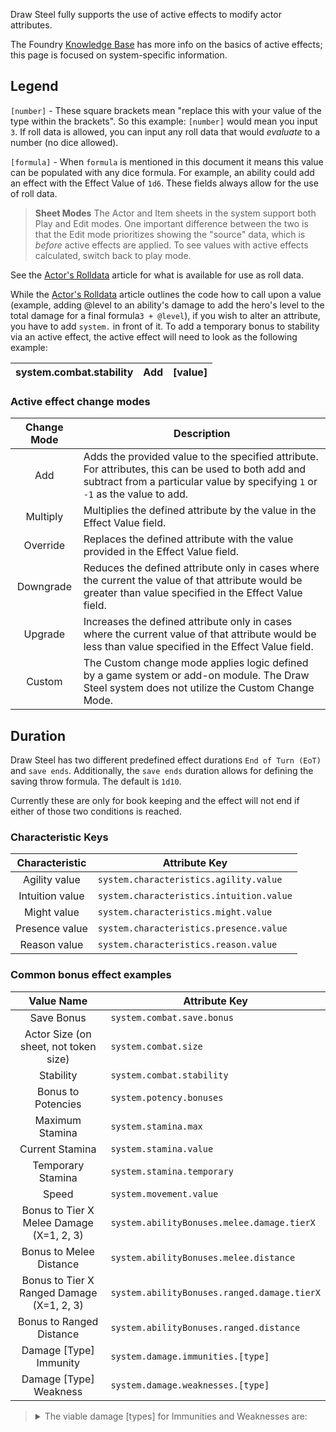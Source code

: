 Draw Steel fully supports the use of active effects to modify actor attributes.

The Foundry [Knowledge Base](https://foundryvtt.com/article/active-effects/) has more info on the basics of active effects; this page is focused on system-specific information.

## Legend

`[number]` - These square brackets mean "replace this with your value of the type within the brackets". So this example: `[number]` would mean you input `3`. If roll data is allowed, you can input any roll data that would _evaluate_ to a number (no dice allowed).

`[formula]` - When `formula` is mentioned in this document it means this value can be populated with any dice formula. For example, an ability could add an effect with the Effect Value of `1d6`. These fields always allow for the use of roll data.

  > **Sheet Modes**
> The Actor and Item sheets in the system support both Play and Edit modes. One important difference between the two is that the Edit mode prioritizes showing the "source" data, which is *before* active effects are applied. To see values with active effects calculated, switch back to play mode.

See the [Actor's Rolldata](https://github.com/MetaMorphic-Digital/draw-steel/blob/develop/src/docs/Roll-Data.md) article for what is available for use as roll data.

While the [Actor's Rolldata](https://github.com/MetaMorphic-Digital/draw-steel/blob/develop/src/docs/Roll-Data.md) article outlines the code how to call upon a value (example, adding @level to an ability's damage to add the hero's level to the total damage for a final formula`3 + @level`), if you wish to alter an attribute, you have to add `system.` in front of it. To add a temporary bonus to stability via an active effect, the active effect will need to look as the following example:

|system.combat.stability|Add|[value]|
|---|---|---|

### Active effect change modes

|Change Mode|Description|
|:-----------:|--------|
|Add|Adds the provided value to the specified attribute. For attributes, this can be used to both add and subtract from a particular value by specifying `1` or `-1` as the value to add.|
|Multiply|Multiplies the defined attribute by the value in the Effect Value field.|
|Override|Replaces the defined attribute with the value provided in the Effect Value field.|
|Downgrade|Reduces the defined attribute only in cases where the current the value of that attribute would be greater than value specified in the Effect Value field.|
|Upgrade|Increases the defined attribute only in cases where the current value of that attribute would be less than value specified in the Effect Value field.|
|Custom|The Custom change mode applies logic defined by a game system or add-on module. The Draw Steel system does not utilize the Custom Change Mode.|  

## Duration

Draw Steel has two different predefined effect durations `End of Turn (EoT)` and `save ends`. Additionally, the `save ends` duration allows for defining the saving throw formula. The default is `1d10`.

Currently these are only for book keeping and the effect will not end if either of those two conditions is reached.

### Characteristic Keys

|Characteristic|Attribute Key|
|:---:|---|
|Agility value |`system.characteristics.agility.value`|
|Intuition value | `system.characteristics.intuition.value`|
| Might value | `system.characteristics.might.value`|
| Presence value | `system.characteristics.presence.value`|
|Reason value| `system.characteristics.reason.value`|

### Common bonus effect examples

|Value Name|Attribute Key|
|:---:|---|
|Save Bonus|`system.combat.save.bonus`|
|Actor Size (on sheet, not token size)|`system.combat.size`|
|Stability|`system.combat.stability`|
|Bonus to Potencies|`system.potency.bonuses`|
|Maximum Stamina|`system.stamina.max`|
|Current Stamina|`system.stamina.value`|
|Temporary Stamina|`system.stamina.temporary`|
|Speed|`system.movement.value`|
|Bonus to Tier X Melee Damage (X=1, 2, 3)|`system.abilityBonuses.melee.damage.tierX`|
|Bonus to Melee Distance|`system.abilityBonuses.melee.distance`|
|Bonus to Tier X Ranged Damage (X=1, 2, 3)|`system.abilityBonuses.ranged.damage.tierX`|
|Bonus to Ranged Distance|`system.abilityBonuses.ranged.distance`|
|Damage [Type] Immunity|`system.damage.immunities.[type]`|
|Damage [Type] Weakness|`system.damage.weaknesses.[type]`|

> <details><summary>The viable damage [types] for Immunities and Weaknesses are:</summary>
>
> |Damage Type|Active Effect Attribute Key|
> |:---:|---|
> |All damage (including untyped)|`all`
> |Acid damage|`acid`
> |Cold damage|`cold`
> |Corruption damage|`corruption`
> |Fire damage|`fire`
> |Holy damage|`holy`
> |Lightning damage|`lightning`
> |Poison damage|`poison`
> |Psychic Damage|`psychic`
> |Sonic Damage|`sonic`
>
>An Example to add fire immunity 3 would be
>
> |`system.damage.immunities.fire`|Add|`3`|
> |---|---|---|
>
></details>